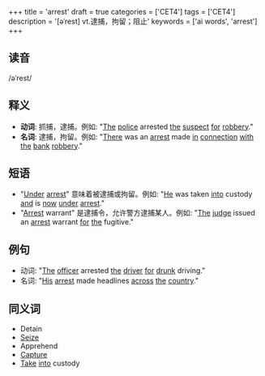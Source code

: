 +++
title = 'arrest'
draft = true
categories = ['CET4']
tags = ['CET4']
description = '[əˈrest] vt.逮捕，拘留；阻止'
keywords = ['ai words', 'arrest']
+++

## 读音
/əˈrest/

## 释义
- **动词**: 抓捕，逮捕。例如: "[The](/zh/post/the/) [police](/zh/post/police/) arrested [the](/zh/post/the/) [suspect](/zh/post/suspect/) [for](/zh/post/for/) [robbery](/zh/post/robbery/)."
- **名词**: 逮捕，拘留。例如: "[There](/zh/post/there/) was an [arrest](/zh/post/arrest/) made [in](/zh/post/in/) [connection](/zh/post/connection/) [with](/zh/post/with/) [the](/zh/post/the/) [bank](/zh/post/bank/) [robbery](/zh/post/robbery/)."

## 短语
- "[Under](/zh/post/under/) [arrest](/zh/post/arrest/)" 意味着被逮捕或拘留。例如: "[He](/zh/post/he/) was taken [into](/zh/post/into/) custody [and](/zh/post/and/) is [now](/zh/post/now/) [under](/zh/post/under/) [arrest](/zh/post/arrest/)."
- "[Arrest](/zh/post/arrest/) warrant" 是逮捕令，允许警方逮捕某人。例如: "[The](/zh/post/the/) [judge](/zh/post/judge/) issued an [arrest](/zh/post/arrest/) warrant [for](/zh/post/for/) [the](/zh/post/the/) fugitive."

## 例句
- 动词: "[The](/zh/post/the/) [officer](/zh/post/officer/) arrested [the](/zh/post/the/) [driver](/zh/post/driver/) [for](/zh/post/for/) [drunk](/zh/post/drunk/) driving."
- 名词: "[His](/zh/post/his/) [arrest](/zh/post/arrest/) made headlines [across](/zh/post/across/) [the](/zh/post/the/) [country](/zh/post/country/)."

## 同义词
- Detain
- [Seize](/zh/post/seize/)
- Apprehend
- [Capture](/zh/post/capture/)
- [Take](/zh/post/take/) [into](/zh/post/into/) custody
